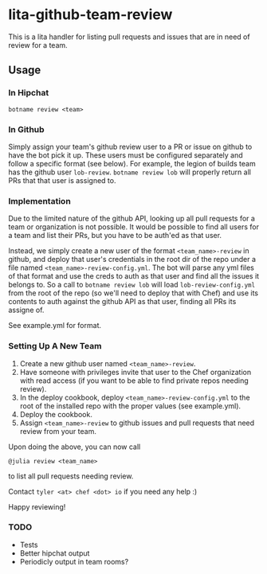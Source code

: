 # lita-github-team-review

This is a lita handler for listing pull requests and
issues that are in need of review for a team.

## Usage

### In Hipchat

```
botname review <team>
```

### In Github

Simply assign your team's github review user to a PR
or issue on github to have the bot pick it up. These
users must be configured separately and follow a
specific format (see below). For example, the legion
of builds team has the github user `lob-review`.
`botname review lob` will properly return all PRs
that that user is assigned to.

### Implementation

Due to the limited nature of the github API, looking
up all pull requests for a team or organization is not
possible. It would be possible to find all users for a
team and list their PRs, but you have to be auth'ed
as that user.

Instead, we simply create a new user of the format
`<team_name>-review` in github, and deploy that user's
credentials in the root dir of the repo under a file
named `<team_name>-review-config.yml`. The bot will
parse any yml files of that format and use the creds
to auth as that user and find all the issues it
belongs to. So a call to `botname review lob` will
load `lob-review-config.yml` from the root of the
repo (so we'll need to deploy that with Chef) and
use its contents to auth against the github API as
that user, finding all PRs its assigne of.

See example.yml for format.

### Setting Up A New Team

1. Create a new github user named `<team_name>-review`.
2. Have someone with privileges invite that user to the Chef organization with read access (if you want to be able to find private repos needing review).
3. In the deploy cookbook, deploy `<team_name>-review-config.yml` to the root of the installed repo with the proper values (see example.yml).
4. Deploy the cookbook.
5. Assign `<team_name>-review` to github issues and pull requests that need review from your team.

Upon doing the above, you can now call

```
@julia review <team_name>
```

to list all pull requests needing review.

Contact `tyler <at> chef <dot> io` if you need any help :)

Happy reviewing!

### TODO

+ Tests
+ Better hipchat output
+ Periodicly output in team rooms?
